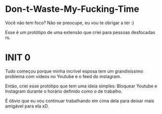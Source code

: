 # Don-t-Waste-My-Fucking-Time
Você não tem foco? Não se preocupe, eu vou te obrigar a ter :)

Esse é um protótipo de uma extensão que criei para pessoas desfocadas rs. 

# INIT 0
Tudo começou porque minha incrível esposa tem um grandisíssimo problema com vídeos no Youtube e o feed do instagram. 

Então, criei esse protótipo que tem uma ideia simples: Bloquear Youtube e Instagram durante o horário definido como o de trabalho. 

É óbvio que eu vou continuar trabalhando em cima dela para deixar mais amigável para ela xD. 